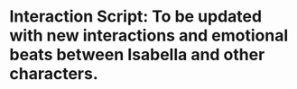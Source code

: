 # Interaction Script: To be updated with new interactions and emotional beats between Isabella and other characters.
